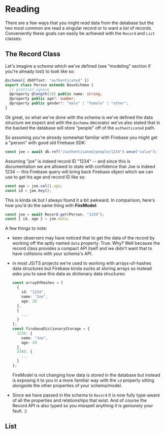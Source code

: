 # Reading

There are a few ways that you might _read_ data from the database but the two most common are read a singular record or to want a _list_ of records. Conveniently these goals can easily be achieved with the `Record` and `List` classes:

## The Record Class

Let's imagine a _schema_ which we've defined (see "modeling" section if you're already lost) to look like so:

```typescript
@schema({ dbOffset: "authenticated" })
export class Person extends BaseSchema {
  // prettier-ignore
  @property @length(20) public name: string;
  @property public age?: number;
  @property public gender?: "male" | "female" | "other";
}
```

Ok great, so what we've done with the schema is we've defined the data structure we expect and with the `@schema` decorator we've also stated that in the backed the database will store "people" off of the `authenticated` path.

So assuming you're already somewhat familiar with Firebase you might get a "person" with good old Firebase SDK:

```typescript
const joe = await db.ref("/authenticated/people/1234").once("value");
```

Assuming "joe" is indeed record ID "1234" -- and since this is documentation we are allowed to state with confidence that Joe is indeed 1234 -- this Firebase query will bring back Firebase object which we can use to get his age and record ID like so:

```typescript
const age = joe.val().age;
const id = joe.key();
```

This is kinda ok but I always found it a bit awkward. In comparison, here's how you'd do the same thing with **FireModel**:

```typescript
const joe = await Record.get(Person, "1234");
const { id, age } = joe.data;
```

A few things to note:

- keen observers may have noticed that to get the data of the record by working off the aptly named `data` property. True. Why? Well because the record class provides a compact API itself and we didn't want that to have collisions with your schema's API.
- in most JS/TS projects we're used to working with arrays-of-hashes data structures but Firebase kinda sucks at storing arrays so instead asks you to save this data as dictionary data structures:

  ```typescript
  const arrayOfHashes = [
    {
      id: "1234",
      name: "Joe",
      age: 20
    },
    {
      ...
    }
  ];
  const firebaseDictionaryStorage = {
    1234: {
      name: "Joe",
      age: 20
    },
    2345: {
      ...
    }
  };
  ```

  FireModel is not changing how data is stored in the database but instead is exposing it to you in a more familiar way with the `id` property sitting alongside the other properties of your schema/model.

- Since we have passed in the schema to `Record` it is now fully type-aware of all the properties and relationships that exist. And of course the Record API is also typed so you misspell anything it is geniunely your fault. :)

## List
